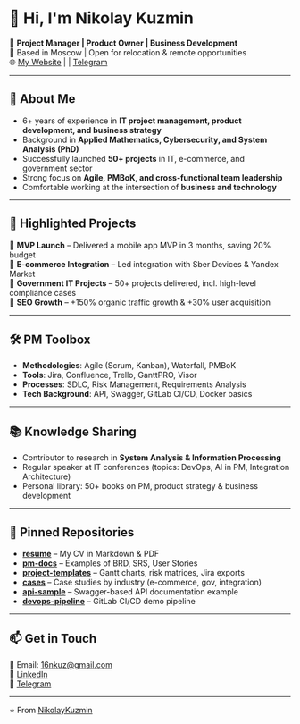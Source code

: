 # 👋 Hi, I'm Nikolay Kuzmin

🎯 **Project Manager | Product Owner | Business Development**  
📍 Based in Moscow | Open for relocation & remote opportunities  
🌐 [My Website](https://itkuzmin.com) |  | [Telegram](https://t.me/kolya_sev)

---

## 🚀 About Me
- 6+ years of experience in **IT project management, product development, and business strategy**  
- Background in **Applied Mathematics, Cybersecurity, and System Analysis (PhD)**  
- Successfully launched **50+ projects** in IT, e-commerce, and government sector  
- Strong focus on **Agile, PMBoK, and cross-functional team leadership**  
- Comfortable working at the intersection of **business and technology**  

---

## 📂 Highlighted Projects
🔹 **MVP Launch** – Delivered a mobile app MVP in 3 months, saving 20% budget  
🔹 **E-commerce Integration** – Led integration with Sber Devices & Yandex Market  
🔹 **Government IT Projects** – 50+ projects delivered, incl. high-level compliance cases  
🔹 **SEO Growth** – +150% organic traffic growth & +30% user acquisition  

---

## 🛠️ PM Toolbox
- **Methodologies**: Agile (Scrum, Kanban), Waterfall, PMBoK  
- **Tools**: Jira, Confluence, Trello, GanttPRO, Visor  
- **Processes**: SDLC, Risk Management, Requirements Analysis  
- **Tech Background**: API, Swagger, GitLab CI/CD, Docker basics  

---

## 📚 Knowledge Sharing
- Contributor to research in **System Analysis & Information Processing**  
- Regular speaker at IT conferences (topics: DevOps, AI in PM, Integration Architecture)  
- Personal library: 50+ books on PM, product strategy & business development  

---

## 📌 Pinned Repositories
- [**resume**](#) – My CV in Markdown & PDF  
- [**pm-docs**](#) – Examples of BRD, SRS, User Stories  
- [**project-templates**](#) – Gantt charts, risk matrices, Jira exports  
- [**cases**](#) – Case studies by industry (e-commerce, gov, integration)  
- [**api-sample**](#) – Swagger-based API documentation example  
- [**devops-pipeline**](#) – GitLab CI/CD demo pipeline  

---

## 📫 Get in Touch
💌 Email: 16nkuz@gmail.com  
🔗 [LinkedIn](https://linkedin.com/in/yourprofile)  
💬 [Telegram](https://t.me/yourprofile)  

---
⭐️ From [NikolayKuzmin](https://github.com/yourusername)
